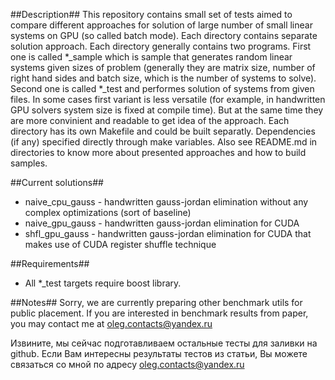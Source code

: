 ##Description##
This repository contains small set of tests aimed to compare
different approaches for solution of large number of small linear
systems on GPU (so called batch mode). Each directory contains
separate solution approach. Each directory generally contains two
programs. First one is called \*_sample which is sample that generates
random linear systems given sizes of problem (generally they are
matrix size, number of right hand sides and batch size, which is the
number of systems to solve). Second one is called *_test and performes
solution of systems from given files. In some cases first variant is
less versatile (for example, in handwritten GPU solvers system size 
is fixed at compile time). But at the same time they are more 
convinient and readable to get idea of the approach. Each directory 
has its own Makefile and could be built separatly. Dependencies (if
any) specified directly through make variables. Also see README.md in
directories to know more about presented approaches and how to build
samples.

##Current solutions##

* naive_cpu_gauss - handwritten gauss-jordan elimination without any 
complex optimizations (sort of baseline)
* naive_gpu_gauss - handwritten gauss-jordan elimination for CUDA
* shfl_gpu_gauss - handwritten gauss-jordan elimination for CUDA that
makes use of CUDA register shuffle technique

##Requirements##

* All \*_test targets require boost library.

##Notes##
Sorry, we are currently preparing other benchmark utils for public
placement. If you are interested in benchmark results from paper, you
may contact me at oleg.contacts@yandex.ru

Извините, мы сейчас подготавливаем остальные тесты для заливки на
github. Если Вам интересны результаты тестов из статьи, Вы можете
связаться со мной по адресу oleg.contacts@yandex.ru